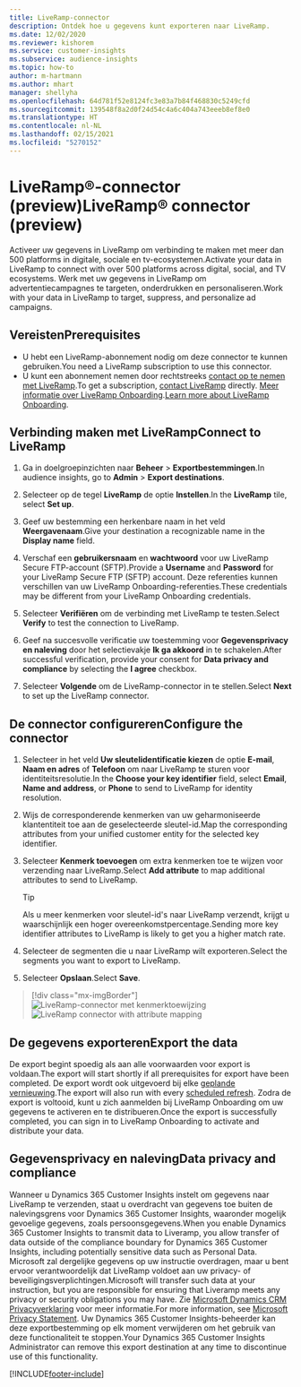 ```yaml
---
title: LiveRamp-connector
description: Ontdek hoe u gegevens kunt exporteren naar LiveRamp.
ms.date: 12/02/2020
ms.reviewer: kishorem
ms.service: customer-insights
ms.subservice: audience-insights
ms.topic: how-to
author: m-hartmann
ms.author: mhart
manager: shellyha
ms.openlocfilehash: 64d781f52e8124fc3e83a7b84f468830c5249cfd
ms.sourcegitcommit: 139548f8a2d0f24d54c4a6c404a743eeeb8ef8e0
ms.translationtype: HT
ms.contentlocale: nl-NL
ms.lasthandoff: 02/15/2021
ms.locfileid: "5270152"
---
```

# <a name="liverampreg-connector-preview"></a><span data-ttu-id="79a0a-103">LiveRamp&reg;-connector (preview)</span><span class="sxs-lookup"><span data-stu-id="79a0a-103">LiveRamp&reg; connector (preview)</span></span>

<span data-ttu-id="79a0a-104">Activeer uw gegevens in LiveRamp om verbinding te maken met meer dan 500 platforms in digitale, sociale en tv-ecosystemen.</span><span class="sxs-lookup"><span data-stu-id="79a0a-104">Activate your data in LiveRamp to connect with over 500 platforms across digital, social, and TV ecosystems.</span></span> <span data-ttu-id="79a0a-105">Werk met uw gegevens in LiveRamp om advertentiecampagnes te targeten, onderdrukken en personaliseren.</span><span class="sxs-lookup"><span data-stu-id="79a0a-105">Work with your data in LiveRamp to target, suppress, and personalize ad campaigns.</span></span>

## <a name="prerequisites"></a><span data-ttu-id="79a0a-106">Vereisten</span><span class="sxs-lookup"><span data-stu-id="79a0a-106">Prerequisites</span></span>

- <span data-ttu-id="79a0a-107">U hebt een LiveRamp-abonnement nodig om deze connector te kunnen gebruiken.</span><span class="sxs-lookup"><span data-stu-id="79a0a-107">You need a LiveRamp subscription to use this connector.</span></span>
- <span data-ttu-id="79a0a-108">U kunt een abonnement nemen door rechtstreeks [contact op te nemen met LiveRamp](https://liveramp.com/contact/).</span><span class="sxs-lookup"><span data-stu-id="79a0a-108">To get a subscription, [contact LiveRamp](https://liveramp.com/contact/) directly.</span></span> <span data-ttu-id="79a0a-109">[Meer informatie over LiveRamp Onboarding](https://liveramp.com/our-platform/data-onboarding/).</span><span class="sxs-lookup"><span data-stu-id="79a0a-109">[Learn more about LiveRamp Onboarding](https://liveramp.com/our-platform/data-onboarding/).</span></span>

## <a name="connect-to-liveramp"></a><span data-ttu-id="79a0a-110">Verbinding maken met LiveRamp</span><span class="sxs-lookup"><span data-stu-id="79a0a-110">Connect to LiveRamp</span></span>

1. <span data-ttu-id="79a0a-111">Ga in doelgroepinzichten naar **Beheer** > **Exportbestemmingen**.</span><span class="sxs-lookup"><span data-stu-id="79a0a-111">In audience insights, go to **Admin** > **Export destinations**.</span></span>

1. <span data-ttu-id="79a0a-112">Selecteer op de tegel **LiveRamp** de optie **Instellen**.</span><span class="sxs-lookup"><span data-stu-id="79a0a-112">In the **LiveRamp** tile, select **Set up**.</span></span>

1. <span data-ttu-id="79a0a-113">Geef uw bestemming een herkenbare naam in het veld **Weergavenaam**.</span><span class="sxs-lookup"><span data-stu-id="79a0a-113">Give your destination a recognizable name in the **Display name** field.</span></span>

1. <span data-ttu-id="79a0a-114">Verschaf een **gebruikersnaam** en **wachtwoord** voor uw LiveRamp Secure FTP-account (SFTP).</span><span class="sxs-lookup"><span data-stu-id="79a0a-114">Provide a **Username** and **Password** for your LiveRamp Secure FTP (SFTP) account.</span></span>
<span data-ttu-id="79a0a-115">Deze referenties kunnen verschillen van uw LiveRamp Onboarding-referenties.</span><span class="sxs-lookup"><span data-stu-id="79a0a-115">These credentials may be different from your LiveRamp Onboarding credentials.</span></span>

1. <span data-ttu-id="79a0a-116">Selecteer **Verifiëren** om de verbinding met LiveRamp te testen.</span><span class="sxs-lookup"><span data-stu-id="79a0a-116">Select **Verify** to test the connection to LiveRamp.</span></span>

1. <span data-ttu-id="79a0a-117">Geef na succesvolle verificatie uw toestemming voor **Gegevensprivacy en naleving** door het selectievakje **Ik ga akkoord** in te schakelen.</span><span class="sxs-lookup"><span data-stu-id="79a0a-117">After successful verification, provide your consent for **Data privacy and compliance** by selecting the **I agree** checkbox.</span></span>

1. <span data-ttu-id="79a0a-118">Selecteer **Volgende** om de LiveRamp-connector in te stellen.</span><span class="sxs-lookup"><span data-stu-id="79a0a-118">Select **Next** to set up the LiveRamp connector.</span></span>

## <a name="configure-the-connector"></a><span data-ttu-id="79a0a-119">De connector configureren</span><span class="sxs-lookup"><span data-stu-id="79a0a-119">Configure the connector</span></span>

1. <span data-ttu-id="79a0a-120">Selecteer in het veld **Uw sleutelidentificatie kiezen** de optie **E-mail**, **Naam en adres** of **Telefoon** om naar LiveRamp te sturen voor identiteitsresolutie.</span><span class="sxs-lookup"><span data-stu-id="79a0a-120">In the **Choose your key identifier** field, select **Email**,  **Name and address**, or **Phone** to send to LiveRamp for identity resolution.</span></span>

1. <span data-ttu-id="79a0a-121">Wijs de corresponderende kenmerken van uw geharmoniseerde klantentiteit toe aan de geselecteerde sleutel-id.</span><span class="sxs-lookup"><span data-stu-id="79a0a-121">Map the corresponding attributes from your unified customer entity for the selected key identifier.</span></span>

1. <span data-ttu-id="79a0a-122">Selecteer **Kenmerk toevoegen** om extra kenmerken toe te wijzen voor verzending naar LiveRamp.</span><span class="sxs-lookup"><span data-stu-id="79a0a-122">Select **Add attribute** to map additional attributes to send to LiveRamp.</span></span>

   > [!TIP]
   > <span data-ttu-id="79a0a-123">Als u meer kenmerken voor sleutel-id's naar LiveRamp verzendt, krijgt u waarschijnlijk een hoger overeenkomstpercentage.</span><span class="sxs-lookup"><span data-stu-id="79a0a-123">Sending more key identifier attributes to LiveRamp is likely to get you a higher match rate.</span></span>

1. <span data-ttu-id="79a0a-124">Selecteer de segmenten die u naar LiveRamp wilt exporteren.</span><span class="sxs-lookup"><span data-stu-id="79a0a-124">Select the segments you want to export to LiveRamp.</span></span>

1. <span data-ttu-id="79a0a-125">Selecteer **Opslaan**.</span><span class="sxs-lookup"><span data-stu-id="79a0a-125">Select **Save**.</span></span>

> [!div class="mx-imgBorder"]
> <span data-ttu-id="79a0a-126">![LiveRamp-connector met kenmerktoewijzing](media/export-liveramp-segments.png "LiveRamp-connector met kenmerktoewijzing")</span><span class="sxs-lookup"><span data-stu-id="79a0a-126">![LiveRamp connector with attribute mapping](media/export-liveramp-segments.png "LiveRamp connector with attribute mapping")</span></span>

## <a name="export-the-data"></a><span data-ttu-id="79a0a-127">De gegevens exporteren</span><span class="sxs-lookup"><span data-stu-id="79a0a-127">Export the data</span></span>

<span data-ttu-id="79a0a-128">De export begint spoedig als aan alle voorwaarden voor export is voldaan.</span><span class="sxs-lookup"><span data-stu-id="79a0a-128">The export will start shortly if all prerequisites for export have been completed.</span></span> <span data-ttu-id="79a0a-129">De export wordt ook uitgevoerd bij elke [geplande vernieuwing](system.md#schedule-tab).</span><span class="sxs-lookup"><span data-stu-id="79a0a-129">The export will also run with every [scheduled refresh](system.md#schedule-tab).</span></span>
<span data-ttu-id="79a0a-130">Zodra de export is voltooid, kunt u zich aanmelden bij LiveRamp Onboarding om uw gegevens te activeren en te distribueren.</span><span class="sxs-lookup"><span data-stu-id="79a0a-130">Once the export is successfully completed, you can sign in to LiveRamp Onboarding to activate and distribute your data.</span></span>

## <a name="data-privacy-and-compliance"></a><span data-ttu-id="79a0a-131">Gegevensprivacy en naleving</span><span class="sxs-lookup"><span data-stu-id="79a0a-131">Data privacy and compliance</span></span>

<span data-ttu-id="79a0a-132">Wanneer u Dynamics 365 Customer Insights instelt om gegevens naar LiveRamp te verzenden, staat u overdracht van gegevens toe buiten de nalevingsgrens voor Dynamics 365 Customer Insights, waaronder mogelijk gevoelige gegevens, zoals persoonsgegevens.</span><span class="sxs-lookup"><span data-stu-id="79a0a-132">When you enable Dynamics 365 Customer Insights to transmit data to Liveramp, you allow transfer of data outside of the compliance boundary for Dynamics 365 Customer Insights, including potentially sensitive data such as Personal Data.</span></span> <span data-ttu-id="79a0a-133">Microsoft zal dergelijke gegevens op uw instructie overdragen, maar u bent ervoor verantwoordelijk dat LiveRamp voldoet aan uw privacy- of beveiligingsverplichtingen.</span><span class="sxs-lookup"><span data-stu-id="79a0a-133">Microsoft will transfer such data at your instruction, but you are responsible for ensuring that Liveramp meets any privacy or security obligations you may have.</span></span> <span data-ttu-id="79a0a-134">Zie [Microsoft Dynamics CRM Privacyverklaring](https://go.microsoft.com/fwlink/?linkid=396732) voor meer informatie.</span><span class="sxs-lookup"><span data-stu-id="79a0a-134">For more information, see [Microsoft Privacy Statement](https://go.microsoft.com/fwlink/?linkid=396732).</span></span>
<span data-ttu-id="79a0a-135">Uw Dynamics 365 Customer Insights-beheerder kan deze exportbestemming op elk moment verwijderen om het gebruik van deze functionaliteit te stoppen.</span><span class="sxs-lookup"><span data-stu-id="79a0a-135">Your Dynamics 365 Customer Insights Administrator can remove this export destination at any time to discontinue use of this functionality.</span></span>

[!INCLUDE[footer-include](../includes/footer-banner.md)]